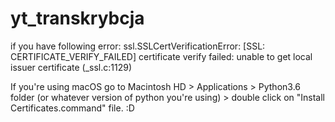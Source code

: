 # yt_transkrybcja

if you have following error:
ssl.SSLCertVerificationError: [SSL: CERTIFICATE_VERIFY_FAILED] certificate verify failed: unable to get local issuer certificate (_ssl.c:1129)

If you're using macOS go to Macintosh HD > Applications > Python3.6 folder (or whatever version of python you're using) > double click on "Install Certificates.command" file. :D